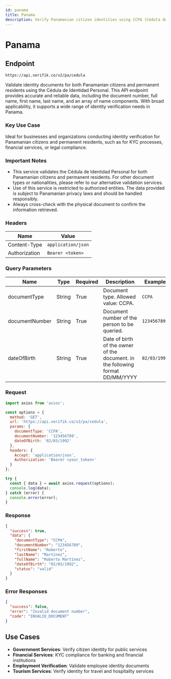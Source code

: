 ```yaml
---
id: panama
title: Panama
description: Verify Panamanian citizen identities using CCPA (Cédula de Identidad Personal)
---
```


# Panama

## Endpoint

```
https://api.verifik.co/v2/pa/cedula
```

Validate identity documents for both Panamanian citizens and permanent residents using the Cédula de Identidad Personal. This API endpoint provides accurate and reliable data, including the document number, full name, first name, last name, and an array of name components. With broad applicability, it supports a wide range of identity verification needs in Panama.

### Key Use Case
Ideal for businesses and organizations conducting identity verification for Panamanian citizens and permanent residents, such as for KYC processes, financial services, or legal compliance.

### Important Notes

* This service validates the Cédula de Identidad Personal for both Panamanian citizens and permanent residents. For other document types or nationalities, please refer to our alternative validation services.
* Use of this service is restricted to authorized entities. The data provided is subject to Panamanian privacy laws and should be handled responsibly.
* Always cross-check with the physical document to confirm the information retrieved.

### Headers

| Name          | Value              |
| ------------- | ------------------ |
| Content-Type  | `application/json` |
| Authorization | `Bearer <token>`   |

### Query Parameters

| Name           | Type   | Required | Description                                    | Example      |
| -------------- | ------ | -------- | ---------------------------------------------- | ------------ |
| documentType   | String | True     | Document type. Allowed value: CCPA.           | `CCPA`       |
| documentNumber | String | True     | Document number of the person to be queried.  | `123456789`  |
| dateOfBirth    | String | True     | Date of birth of the owner of the document. in the following format DD/MM/YYYY | `02/03/1992` |

### Request

```javascript
import axios from 'axios';

const options = {
  method: 'GET',
  url: 'https://api.verifik.co/v2/pa/cedula',
  params: {
    documentType: 'CCPA',
    documentNumber: '123456789',
    dateOfBirth: '02/03/1992'
  },
  headers: {
    Accept: 'application/json',
    Authorization: 'Bearer <your_token>'
  }
};

try {
  const { data } = await axios.request(options);
  console.log(data);
} catch (error) {
  console.error(error);
}
```

### Response

```json
{
  "success": true,
  "data": {
    "documentType": "CCPA",
    "documentNumber": "123456789",
    "firstName": "Roberto",
    "lastName": "Martínez",
    "fullName": "Roberto Martínez",
    "dateOfBirth": "02/03/1992",
    "status": "valid"
  }
}
```

### Error Responses

```json
{
  "success": false,
  "error": "Invalid document number",
  "code": "INVALID_DOCUMENT"
}
```

## Use Cases

- **Government Services**: Verify citizen identity for public services
- **Financial Services**: KYC compliance for banking and financial institutions
- **Employment Verification**: Validate employee identity documents
- **Tourism Services**: Verify identity for travel and hospitality services
